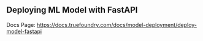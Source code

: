 Deploying ML Model with FastAPI
---

Docs Page: https://docs.truefoundry.com/docs/model-deployment/deploy-model-fastapi